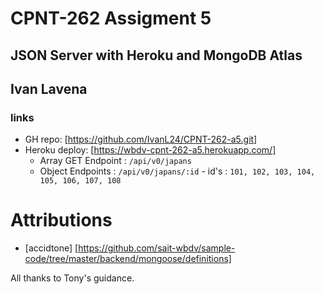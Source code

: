 # CPNT-262 Assigment 5
## JSON Server with Heroku and MongoDB Atlas
## Ivan Lavena

### links
  - GH repo: [https://github.com/IvanL24/CPNT-262-a5.git]
  - Heroku deploy: [https://wbdv-cpnt-262-a5.herokuapp.com/]
      - Array GET Endpoint : `/api/v0/japans`
      - Object Endpoints : `/api/v0/japans/:id`
            - id's : `101, 102, 103, 104, 105, 106, 107, 108`

# Attributions
  - [accidtone] [https://github.com/sait-wbdv/sample-code/tree/master/backend/mongoose/definitions]

  All thanks to Tony's guidance.
  
